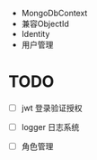 - MongoDbContext
- 兼容ObjectId
- Identity
- 用户管理

# TODO

- [ ] jwt 登录验证授权

- [ ] logger 日志系统

- [ ] 角色管理

